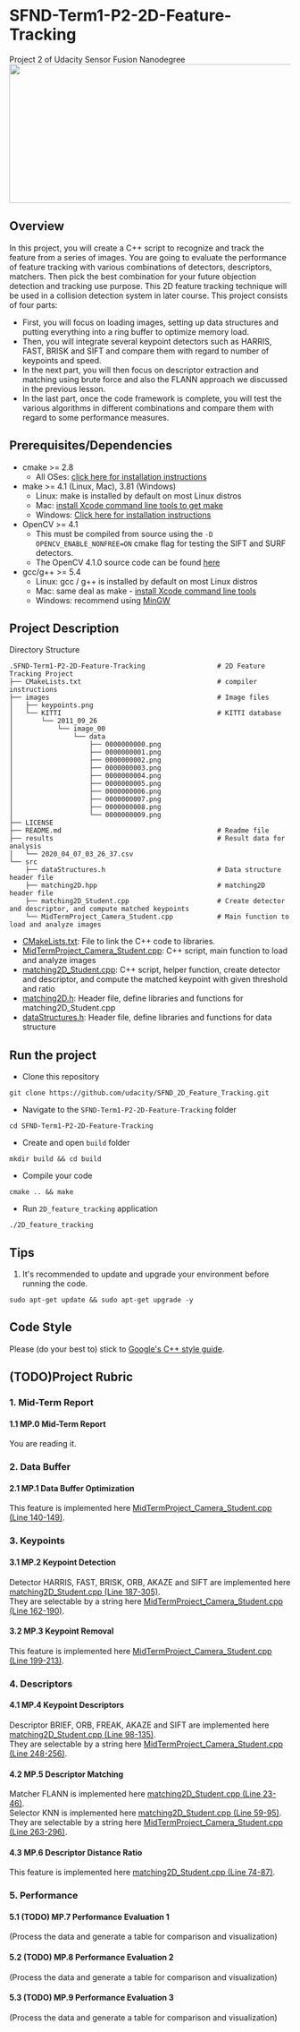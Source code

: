 # SFND-Term1-P2-2D-Feature-Tracking
Project 2 of Udacity Sensor Fusion Nanodegree  
<img src="images/keypoints.png" width="820" height="248" />

## Overview  
In this project, you will create a C++ script to recognize and track the feature from a series of images. You are going to evaluate the performance of feature tracking with various combinations of detectors, descriptors, matchers. Then pick the best combination for your future objection detection and tracking use purpose. This 2D feature tracking technique will be used in a collision detection system in later course. This project consists of four parts:

* First, you will focus on loading images, setting up data structures and putting everything into a ring buffer to optimize memory load. 
* Then, you will integrate several keypoint detectors such as HARRIS, FAST, BRISK and SIFT and compare them with regard to number of keypoints and speed. 
* In the next part, you will then focus on descriptor extraction and matching using brute force and also the FLANN approach we discussed in the previous lesson. 
* In the last part, once the code framework is complete, you will test the various algorithms in different combinations and compare them with regard to some performance measures. 

## Prerequisites/Dependencies  
* cmake >= 2.8
  * All OSes: [click here for installation instructions](https://cmake.org/install/)
* make >= 4.1 (Linux, Mac), 3.81 (Windows)
  * Linux: make is installed by default on most Linux distros
  * Mac: [install Xcode command line tools to get make](https://developer.apple.com/xcode/features/)
  * Windows: [Click here for installation instructions](http://gnuwin32.sourceforge.net/packages/make.htm)
* OpenCV >= 4.1
  * This must be compiled from source using the `-D OPENCV_ENABLE_NONFREE=ON` cmake flag for testing the SIFT and SURF detectors.
  * The OpenCV 4.1.0 source code can be found [here](https://github.com/opencv/opencv/tree/4.1.0)
* gcc/g++ >= 5.4
  * Linux: gcc / g++ is installed by default on most Linux distros
  * Mac: same deal as make - [install Xcode command line tools](https://developer.apple.com/xcode/features/)
  * Windows: recommend using [MinGW](http://www.mingw.org/)

## Project Description  
Directory Structure
```
.SFND-Term1-P2-2D-Feature-Tracking                  # 2D Feature Tracking Project
├── CMakeLists.txt                                  # compiler instructions
├── images                                          # Image files
│   ├── keypoints.png
│   └── KITTI                                       # KITTI database
│       └── 2011_09_26
│           └── image_00
│               └── data
│                   ├── 0000000000.png
│                   ├── 0000000001.png
│                   ├── 0000000002.png
│                   ├── 0000000003.png
│                   ├── 0000000004.png
│                   ├── 0000000005.png
│                   ├── 0000000006.png
│                   ├── 0000000007.png
│                   ├── 0000000008.png
│                   └── 0000000009.png
├── LICENSE
├── README.md                                       # Readme file
├── results                                         # Result data for analysis
│   └── 2020_04_07_03_26_37.csv
└── src
    ├── dataStructures.h                            # Data structure header file
    ├── matching2D.hpp                              # matching2D header file
    ├── matching2D_Student.cpp                      # Create detector and descriptor, and compute matched keypoints
    └── MidTermProject_Camera_Student.cpp           # Main function to load and analyze images
```

- [CMakeLists.txt](/src/CMakeLists.txt): File to link the C++ code to libraries.  
- [MidTermProject_Camera_Student.cpp](/src/MidTermProject_Camera_Student.cpp): C++ script, main function to load and analyze images  
- [matching2D_Student.cpp](/src/matching2D_Student.cpp): C++ script, helper function, create detector and descriptor, and compute the matched keypoint with given threshold and ratio  
- [matching2D.h](/src/matching2D.hpp): Header file, define libraries and functions for matching2D_Student.cpp  
- [dataStructures.h](/src/quiz/cluster/kdtree.h): Header file, define libraries and functions for data structure  

## Run the project  

* Clone this repository  
```
git clone https://github.com/udacity/SFND_2D_Feature_Tracking.git
```
* Navigate to the `SFND-Term1-P2-2D-Feature-Tracking` folder  
```
cd SFND-Term1-P2-2D-Feature-Tracking
```
* Create and open `build` folder  
```
mkdir build && cd build
```
* Compile your code  
```
cmake .. && make
```
* Run `2D_feature_tracking` application  
```
./2D_feature_tracking
```

## Tips  
1. It's recommended to update and upgrade your environment before running the code.  
```
sudo apt-get update && sudo apt-get upgrade -y
```

## Code Style  
Please (do your best to) stick to [Google's C++ style guide](https://google.github.io/styleguide/cppguide.html).  

## (TODO)Project Rubric  
### 1. Mid-Term Report  
#### 1.1 MP.0 Mid-Term Report  
You are reading it.  
### 2. Data Buffer  
#### 2.1 MP.1 Data Buffer Optimization  
This feature is implemented here [MidTermProject_Camera_Student.cpp (Line 140-149)](./src/MidTermProject_Camera_Student.cpp#L140-149).  
### 3. Keypoints  
#### 3.1 MP.2 Keypoint Detection  
Detector HARRIS, FAST, BRISK, ORB, AKAZE and SIFT are implemented here [matching2D_Student.cpp (Line 187-305)](./src/matching2D_Student.cpp#L187-305).  
They are selectable by a string here [MidTermProject_Camera_Student.cpp (Line 162-190)](./src/MidTermProject_Camera_Student.cpp#L162-190).  
#### 3.2 MP.3 Keypoint Removal  
This feature is implemented here [MidTermProject_Camera_Student.cpp (Line 199-213)](./src/MidTermProject_Camera_Student.cpp#L199-213).  
### 4. Descriptors  
#### 4.1 MP.4 Keypoint Descriptors  
Descriptor BRIEF, ORB, FREAK, AKAZE and SIFT are implemented here [matching2D_Student.cpp (Line 98-135)](./src/matching2D_Student.cpp#L98-135).  
They are selectable by a string here [MidTermProject_Camera_Student.cpp (Line 248-256)](./src/MidTermProject_Camera_Student.cpp#L248-256).  
#### 4.2 MP.5 Descriptor Matching  
Matcher FLANN is implemented here [matching2D_Student.cpp (Line 23-46)](./src/matching2D_Student.cpp#L23-46).  
Selector KNN is implemented here [matching2D_Student.cpp (Line 59-95)](./src/matching2D_Student.cpp#L59-95).  
They are selectable by a string here [MidTermProject_Camera_Student.cpp (Line 263-296)](./src/MidTermProject_Camera_Student.cpp#L263-296).  
#### 4.3 MP.6 Descriptor Distance Ratio  
This feature is implemented here [matching2D_Student.cpp (Line 74-87)](./src/matching2D_Student.cpp#L74-87).  
### 5. Performance  
#### 5.1 (TODO) MP.7 Performance Evaluation 1  
(Process the data and generate a table for comparison and visualization)  
#### 5.2 (TODO) MP.8 Performance Evaluation 2  
(Process the data and generate a table for comparison and visualization)  
#### 5.3 (TODO) MP.9 Performance Evaluation 3  
(Process the data and generate a table for comparison and visualization)  
